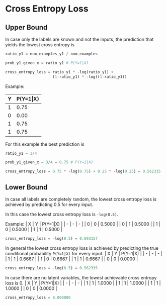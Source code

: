 # Cross Entropy Loss

## Upper Bound

In case only the labels are known and not the inputs, the prediction that yields the lowest cross entropy is

``` Python
ratio_y1 = num_examples_y1 / num_examples

prob_y1_given_x = ratio_y1 # P(Y=1|X)

cross_entropy_loss = ratio_y1 * -log(ratio_y1) + 
                     (1-ratio_y1) * -log((1-ratio_y1))
```

Example:

| Y | P(Y=1\|X) |
| ----- | ----- |
| 1 | 0.75 |
| 0 | 0.00 |
| 1 | 0.75 |
| 1 | 0.75 |

For this example the best prediction is
``` Python
ratio_y1 = 3/4

prob_y1_given_x = 3/4 = 0.75 # P(Y=1|X)

cross_entropy_loss = 0.75 * -log(0.75) + 0.25 * -log(0.25) = 0.562335
```

## Lower Bound
In case all labels are completely random, the lowest cross entropy loss is achieved by predicting 0.5 for every input.

In this case the lowest cross entropy loss is `-log(0.5)`.

Example:
| X | Y | P(Y=1\|X) |
| - | - | - |
| 0 | 0 | 0.5000 |
| 0 | 1 | 0.5000 |
| 1 | 0 | 0.5000 |
| 1 | 1 | 0.5000 |

``` Python
cross_entropy_loss = -log(0.5) = 0.693157
```

In general the lowest cross entropy loss is achieved by predicting the true conditional probability `P(Y=1|X)` for every input.
| X | Y | P(Y=1\|X) |
| - | - | - |
| 1 | 1 | 0.6667 |
| 1 | 0 | 0.6667 |
| 1 | 1 | 0.6667 |
| 0 | 0 | 0.0000 |

``` Python
cross_entropy_loss = -log(0.5) = 0.562335
```

In case there are no latent variables, the lowest achievable cross entropy loss is 0.
| X | Y | P(Y=1\|X) |
| - | - | - |
| 1 | 1 | 1.0000 |
| 1 | 1 | 1.0000 |
| 1 | 1 | 1.0000 |
| 0 | 0 | 0.0000 |

``` Python
cross_entropy_loss = 0.000000
```